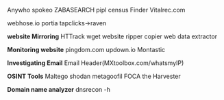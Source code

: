 Anywho
spokeo
ZABASEARCH
pipl
census Finder
Vitalrec.com

webhose.io
portia
tapclicks->raven

**website Mirroring**
HTTrack
wget
website ripper copier
web data extractor

**Monitoring website**
pingdom.com
updown.io
Montastic

**Investigating Email**
Email Header(MXtoolbox.com/whatsmyIP)

**OSINT Tools**
Maltego
shodan
metagoofil
FOCA
the Harvester

**Domain name analyzer**
dnsrecon -h
